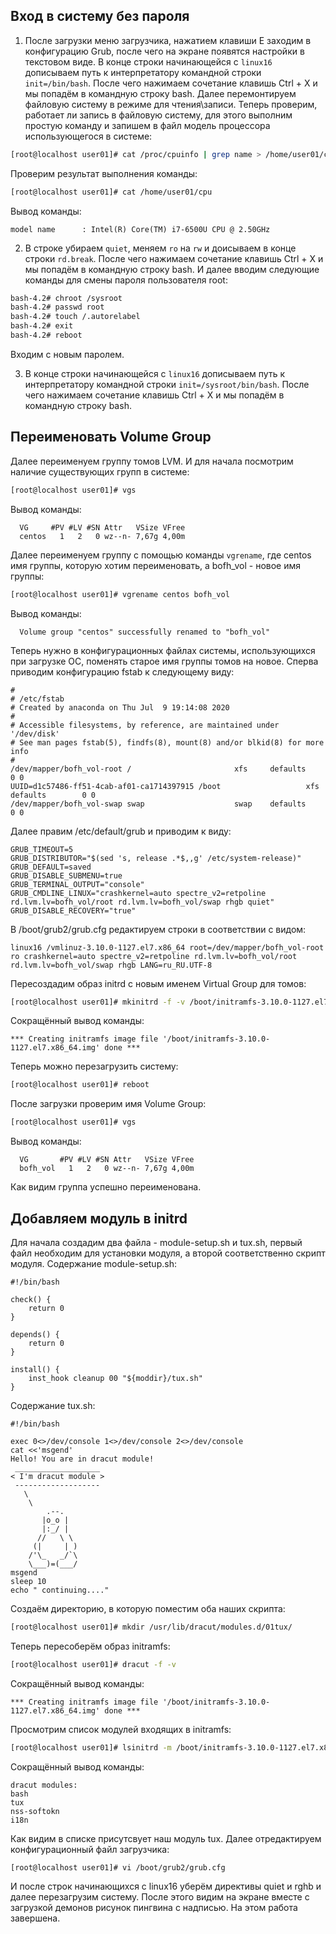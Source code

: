 ## Вход в систему без пароля 

1. После загрузки меню загрузчика, нажатием клавиши E заходим в конфигурацию Grub,
после чего на экране появятся настройки в текстовом виде.
В конце строки начинающейся с `linux16` дописываем путь к интерпретатору командной 
строки `init=/bin/bash`. После чего нажимаем сочетание клавишь Ctrl + X и мы попадём
в командную строку bash. Далее перемонтируем файловую систему в режиме для 
чтения\записи. Теперь проверим, работает ли запись в файловую систему, для этого
выполним простую команду и запишем в файл модель процессора использующегося в 
системе:
```sh
[root@localhost user01]# cat /proc/cpuinfo | grep name > /home/user01/cpu
```
Проверим результат выполнения команды:
```sh
[root@localhost user01]# cat /home/user01/cpu
```

Вывод команды:
```
model name      : Intel(R) Core(TM) i7-6500U CPU @ 2.50GHz
```

2. В строке убираем `quiet`, меняем `ro` на `rw` и доисываем в конце строки `rd.break`.
После чего нажимаем сочетание клавишь Ctrl + X и мы попадём в командную строку 
bash. И далее вводим следующие команды для смены пароля пользователя root:
```sh
bash-4.2# chroot /sysroot
bash-4.2# passwd root
bash-4.2# touch /.autorelabel
bash-4.2# exit
bash-4.2# reboot
```
Входим с новым паролем.

3. В конце строки начинающейся с `linux16` дописываем путь к интерпретатору командной 
строки `init=/sysroot/bin/bash`. После чего нажимаем сочетание клавишь Ctrl + X и 
мы попадём в командную строку bash.


## Переименовать Volume Group

Далее переименуем группу томов LVM. И для начала посмотрим наличие существующих
групп в системе:
```sh
[root@localhost user01]# vgs
```

Вывод команды:
```
  VG     #PV #LV #SN Attr   VSize VFree
  centos   1   2   0 wz--n- 7,67g 4,00m
```

Далее переименуем группу с помощью команды `vgrename`, где centos имя группы,
которую хотим переименовать, а bofh_vol - новое имя группы:
```sh
[root@localhost user01]# vgrename centos bofh_vol
```

Вывод команды:
```
  Volume group "centos" successfully renamed to "bofh_vol"
```

Теперь нужно в конфигурационных файлах системы, использующихся при загрузке ОС,
поменять старое имя группы томов на новое.
Сперва приводим конфигурацию fstab к следующему виду:
```
#
# /etc/fstab
# Created by anaconda on Thu Jul  9 19:14:08 2020
#
# Accessible filesystems, by reference, are maintained under '/dev/disk'
# See man pages fstab(5), findfs(8), mount(8) and/or blkid(8) for more info
#
/dev/mapper/bofh_vol-root /                       xfs     defaults        0 0
UUID=d1c57486-ff51-4cab-af01-ca1714397915 /boot                   xfs     defaults        0 0
/dev/mapper/bofh_vol-swap swap                    swap    defaults        0 0
```

Далее правим /etc/default/grub и приводим к виду:
```
GRUB_TIMEOUT=5
GRUB_DISTRIBUTOR="$(sed 's, release .*$,,g' /etc/system-release)"
GRUB_DEFAULT=saved
GRUB_DISABLE_SUBMENU=true
GRUB_TERMINAL_OUTPUT="console"
GRUB_CMDLINE_LINUX="crashkernel=auto spectre_v2=retpoline rd.lvm.lv=bofh_vol/root rd.lvm.lv=bofh_vol/swap rhgb quiet"
GRUB_DISABLE_RECOVERY="true"
```

В /boot/grub2/grub.cfg редактируем строки в соответствии с видом:
```
linux16 /vmlinuz-3.10.0-1127.el7.x86_64 root=/dev/mapper/bofh_vol-root ro crashkernel=auto spectre_v2=retpoline rd.lvm.lv=bofh_vol/root rd.lvm.lv=bofh_vol/swap rhgb LANG=ru_RU.UTF-8
```

Пересоздадим образ initrd с новым именем Virtual Group для томов:
```sh
[root@localhost user01]# mkinitrd -f -v /boot/initramfs-3.10.0-1127.el7.x86_64.img $(uname -r)
```

Сокращённый вывод команды:
```
*** Creating initramfs image file '/boot/initramfs-3.10.0-1127.el7.x86_64.img' done ***
```

Теперь можно перезагрузить систему:
```sh
[root@localhost user01]# reboot
```

После загрузки проверим имя Volume Group:
```sh
[root@localhost user01]# vgs
```

Вывод команды:
```
  VG       #PV #LV #SN Attr   VSize VFree
  bofh_vol   1   2   0 wz--n- 7,67g 4,00m
```

Как видим группа успешно переименована.

## Добавляем модуль в initrd

Для начала создадим два файла - module-setup.sh и tux.sh, первый файл необходим 
для установки модуля, а второй соответственно скрипт модуля.
Содержание module-setup.sh:
```
#!/bin/bash

check() {
    return 0
}

depends() {
    return 0
}

install() {
    inst_hook cleanup 00 "${moddir}/tux.sh"
} 
```

Содержание tux.sh:
```
#!/bin/bash

exec 0<>/dev/console 1<>/dev/console 2<>/dev/console
cat <<'msgend'
Hello! You are in dracut module!
 ___________________
< I'm dracut module >
 -------------------
   \
    \
        .--.
       |o_o |
       |:_/ |
      //   \ \
     (|     | )
    /'\_   _/`\
    \___)=(___/
msgend
sleep 10
echo " continuing...." 
```

Создаём директорию, в которую поместим оба наших скрипта:
```sh
[root@localhost user01]# mkdir /usr/lib/dracut/modules.d/01tux/
```

Теперь пересоберём образ initramfs:
```sh
[root@localhost user01]# dracut -f -v
```

Сокращённый вывод команды:
```
*** Creating initramfs image file '/boot/initramfs-3.10.0-1127.el7.x86_64.img' done ***
```

Просмотрим список модулей входящих в initramfs:
```sh
[root@localhost user01]# lsinitrd -m /boot/initramfs-3.10.0-1127.el7.x86_64.img
```

Сокращённый вывод команды:
```
dracut modules:
bash
tux
nss-softokn
i18n
```

Как видим в списке присутсвует наш модуль tux. Далее отредактируем конфигурационный
файл загрузчика:
```sh
[root@localhost user01]# vi /boot/grub2/grub.cfg
```

И после строк начинающихся с linux16 уберём директивы quiet и rghb и далее
перезагрузим систему. После этого видим на экране вместе с загрузкой демонов
рисунок пингвина с надписью. На этом работа завершена.


